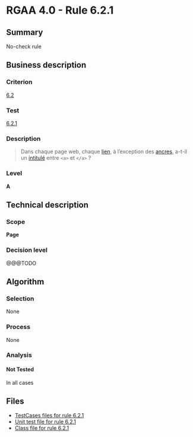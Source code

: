 # RGAA 4.0 - Rule 6.2.1

## Summary

No-check rule

## Business description

### Criterion

[6.2](https://www.numerique.gouv.fr/publications/rgaa-accessibilite/methode/criteres/#crit-6-2)

### Test

[6.2.1](https://www.numerique.gouv.fr/publications/rgaa-accessibilite/methode/criteres/#test-6-2-1)

### Description

> Dans chaque page web, chaque [lien](https://www.numerique.gouv.fr/publications/rgaa-accessibilite/methode/glossaire/#lien), à l’exception des [ancres](https://www.numerique.gouv.fr/publications/rgaa-accessibilite/methode/glossaire/#ancre), a-t-il un [intitulé](https://www.numerique.gouv.fr/publications/rgaa-accessibilite/methode/glossaire/#intitule-ou-nom-accessible-de-lien) entre `<a>` et `</a>` ?

### Level

**A**


## Technical description

### Scope

**Page**

### Decision level

@@@TODO


## Algorithm

### Selection

None

### Process

None

### Analysis

#### Not Tested

In all cases


## Files

- [TestCases files for rule 6.2.1](https://gitlab.com/asqatasun/Asqatasun/-/tree/v5/rules/rules-rgaa4.0/src/test/resources/testcases/rgaa40/Rgaa40Rule060201/)
- [Unit test file for rule 6.2.1](https://gitlab.com/asqatasun/Asqatasun/-/blob/v5/rules/rules-rgaa4.0/src/test/java/org/asqatasun/rules/rgaa40/Rgaa40Rule060201Test.java)
- [Class file for rule 6.2.1](https://gitlab.com/asqatasun/Asqatasun/-/blob/v5/rules/rules-rgaa4.0/src/main/java/org/asqatasun/rules/rgaa40/Rgaa40Rule060201.java)


